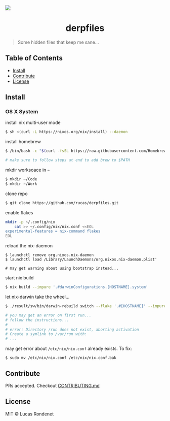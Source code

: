 <img src="artwork/thor.gif" align="center" />

<h1 align="center">derpfiles</h1>

> Some hidden files that keep me sane...

## Table of Contents

- [Install](#install)
- [Contribute](#contribute)
- [License](#license)

## Install

### OS X System

install nix multi-user mode

```sh
$ sh <(curl -L https://nixos.org/nix/install) --daemon
```

install homebrew

```sh
$ /bin/bash -c "$(curl -fsSL https://raw.githubusercontent.com/Homebrew/install/HEAD/install.sh)"

# make sure to follow steps at end to add brew to $PATH
```

mkdir worksoace in `~`

```sh
$ mkdir ~/Code
$ mkdir ~/Work

```

clone repo

```sh
$ git clone https://github.com/rucas/derpfiles.git
```

enable flakes

```sh
mkdir -p ~/.config/nix
    cat >> ~/.config/nix/nix.conf <<EOL
experimental-features = nix-command flakes
EOL
```

reload the nix-daemon

```
$ launchctl remove org.nixos.nix-daemon 
$ launchctl load /Library/LaunchDaemons/org.nixos.nix-daemon.plist'

# may get warning about using bootstrap instead... 
```

start nix build

```sh
$ nix build --impure '.#darwinConfigurations.[HOSTNAME].system'
```

let nix-darwin take the wheel...

```sh
$ ./result/sw/bin/darwin-rebuild switch --flake '.#[HOSTNAME]' --impure

# you may get an error on first run...
# follow the instructions...
#
# error: Directory /run does not exist, aborting activation
# Create a symlink to /var/run with:
# ...
```

may get error about `/etc/nix/nix.conf` already exists. To fix:

```
$ sudo mv /etc/nix/nix.conf /etc/nix/nix.conf.bak
```

## Contribute

PRs accepted. Checkout [CONTRIBUTING.md](CONTRIBUTING.md)

## License

MIT © Lucas Rondenet 
